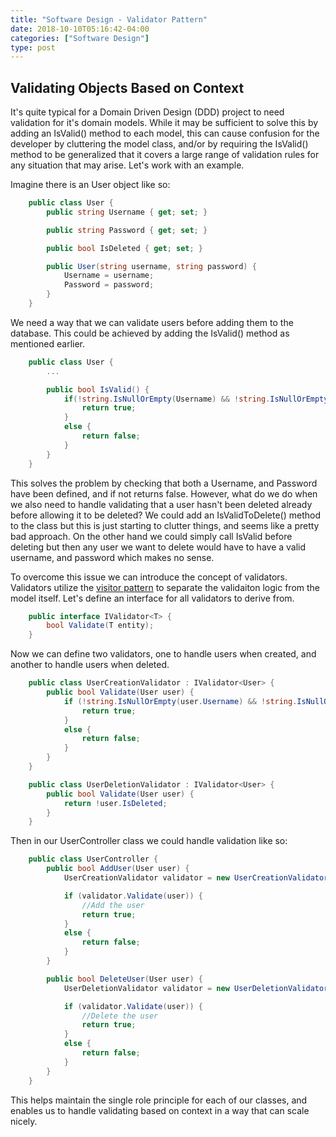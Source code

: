 ```yaml
---
title: "Software Design - Validator Pattern"
date: 2018-10-10T05:16:42-04:00
categories: ["Software Design"]
type: post
---
```


Validating Objects Based on Context
---

It's quite typical for a Domain Driven Design (DDD) project to need validation for it's domain models. While it may be sufficient to solve this by adding an IsValid() method to each model, this can cause confusion for the developer by cluttering the model class, and/or by requiring the IsValid() method to be generalized that it covers a large range of validation rules for any situation that may arise. Let's work with an example.

Imagine there is an User object like so:

```c#
    public class User {
        public string Username { get; set; }

        public string Password { get; set; }

        public bool IsDeleted { get; set; }

        public User(string username, string password) {
            Username = username;
            Password = password;
        }
    }
```

We need a way that we can validate users before adding them to the database. This could be achieved by adding the IsValid() method as mentioned earlier.

```c#
    public class User {
        ...

        public bool IsValid() {
            if(!string.IsNullOrEmpty(Username) && !string.IsNullOrEmpty(Password)) {
                return true;
            }
            else {
                return false;
            }
        }
    }
```

This solves the problem by checking that both a Username, and Password have been defined, and if not returns false. However, what do we do when we also need to handle validating that a user hasn't been deleted already before allowing it to be deleted? We could add an IsValidToDelete() method to the class but this is just starting to clutter things, and seems like a pretty bad approach. On the other hand we could simply call IsValid before deleting but then any user we want to delete would have to have a valid username, and password which makes no sense.

To overcome this issue we can introduce the concept of validators. Validators utilize the [visitor pattern](https://en.wikipedia.org/wiki/Visitor_pattern) to separate the validaiton logic from the model itself. Let's define an interface for all validators to derive from.

```c#
    public interface IValidator<T> {
        bool Validate(T entity);
    }
```

Now we can define two validators, one to handle users when created, and another to handle users when deleted.

```c#
    public class UserCreationValidator : IValidator<User> {
        public bool Validate(User user) {
            if (!string.IsNullOrEmpty(user.Username) && !string.IsNullOrEmpty(user.Password)) {
                return true;
            }
            else {
                return false;
            }
        }
    }

    public class UserDeletionValidator : IValidator<User> {
        public bool Validate(User user) {
            return !user.IsDeleted;
        }
    }
```

Then in our UserController class we could handle validation like so:

```c#
    public class UserController {
        public bool AddUser(User user) {
            UserCreationValidator validator = new UserCreationValidator();

            if (validator.Validate(user)) {
                //Add the user
                return true;
            }
            else {
                return false;
            }
        }

        public bool DeleteUser(User user) {
            UserDeletionValidator validator = new UserDeletionValidator();

            if (validator.Validate(user)) {
                //Delete the user
                return true;
            }
            else {
                return false;
            }
        }
    }
```

This helps maintain the single role principle for each of our classes, and enables us to handle validating based on context in a way that can scale nicely.